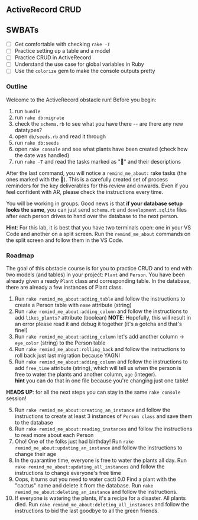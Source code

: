 ActiveRecord CRUD
---

## SWBATs
- [ ] Get comfortable with checking `rake -T`
- [ ] Practice setting up a table and a model
- [ ] Practice CRUD in ActiveRecord
- [ ] Understand the use case for global variables in Ruby
- [ ] Use the `colorize` gem to make the console outputs pretty

### Outline
Welcome to the ActiveRecord obstacle run! Before you begin:
1. run `bundle`
2. run `rake db:migrate`
3. check the `schema.rb` to see what you have there -- are there any new datatypes?
4. open `db/seeds.rb` and read it through
5. run `rake db:seeds`
6. open `rake console` and see what plants have been created (check how the date was handled)
7. run `rake -T` and read the tasks marked as "🎁" and their descriptions

After the last command, you will notice a `remind_me_about:` rake tasks (the ones marked with the 🎁). This is a carefully created set of process reminders for the key deliverables for this review and onwards. Even if you feel confident with AR, please check the instructions every time. 

You will be working in groups. Good news is that **if your database setup looks the same**, you can just send `schema.rb` and `development.sqlite` files after each person drives to hand over the database to the next person.

**Hint**: For this lab, it is best that you have two terminals open: one in your VS Code and another on a split screen. Run the `remind_me_about` commands on the split screen and follow them in the VS Code.

### Roadmap
The goal of this obstacle course is for you to practice CRUD and to end with two models (and tables) in your project: `Plant` and `Person`. You have been already given a ready `Plant` class and corresponding table. In the database, there are already a few instances of Plant class.
1. Run `rake remind_me_about:adding_table` and follow the instructions to create a Person table with `name` attribute (string)
2. Run `rake remind_me_about:adding_column` and follow the instructions to add `likes_plants?` attribute (boolean)
**NOTE**: Hopefully, this will result in an error please read it and debug it together (it's a gotcha and that's fine!)
2. Run `rake remind_me_about:adding_column` let's add another column -> `eye_color` (string) to the Person table
3. Run `rake remind_me_about:rolling_back` and follow the instructions to roll back just last migration because YAGNI
4. Run `rake remind_me_about:adding_column` and follow the instructions to add `free_time` attribute (string), which will tell us when the person is free to water the plants and another column, `age` (integer).  
**hint** you can do that in one file because you're changing just one table!

**HEADS UP**: for all the next steps you can stay in the same `rake console` session!

5. Run `rake remind_me_about:creating_an_instance` and follow the instructions to create at least 3 instances of `Person class` and save them to the database
6. Run `rake remind_me_about:reading_instances` and follow the instructions to read more about each Person
7. Oho! One of the folks just had birthday! Run `rake remind_me_about:updating_an_instance` and follow the instructions to change their age
8. In the quarantine time, everyone is free to water the plants all day. Run `rake remind_me_about:updating_all_instances` and follow the instructions to change everyone's free time
9. Oops, it turns out you need to water cacti 0.0 Find a plant with the "cactus" name and delete it from the database. Run `rake remind_me_about:deleting_an_instance` and follow the instructions.
10. If everyone is watering the plants, it's a recipe for a disaster. All plants died. Run `rake remind_me_about:deleting_all_instances` and follow the instructions to bid the last goodbye to all the green friends.
